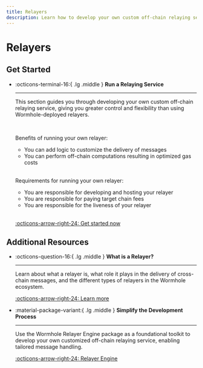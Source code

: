 ```yaml
---
title: Relayers
description: Learn how to develop your own custom off-chain relaying service, giving you greater control and flexibility than using Wormhole-deployed relayers.
---
```


# Relayers

## Get Started

<div class="grid cards" markdown>

-   :octicons-terminal-16:{ .lg .middle } __Run a Relaying Service__

    ---

    This section guides you through developing your own custom off-chain relaying service, giving you greater control and flexibility than using Wormhole-deployed relayers.

    <br>

    Benefits of running your own relayer:

    - You can add logic to customize the delivery of messages
    - You can perform off-chain computations resulting in optimized gas costs

    <br>

    Requirements for running your own relayer:

    - You are responsible for developing and hosting your relayer
    - You are responsible for paying target chain fees
    - You are responsible for the liveness of your relayer

    <br>

    [:octicons-arrow-right-24: Get started now](/infrastructure/spy/run-spy/)

</div>

## Additional Resources

<div class="grid cards" markdown>

-   :octicons-question-16:{ .lg .middle } __What is a Relayer?__

    ---

    Learn about what a relayer is, what role it plays in the delivery of cross-chain messages, and the different types of relayers in the Wormhole ecosystem.

    [:octicons-arrow-right-24: Learn more](/learn/infrastructure/spy)

-   :material-package-variant:{ .lg .middle } __Simplify the Development Process__

    ---

    Use the Wormhole Relayer Engine package as a foundational toolkit to develop your own customized off-chain relaying service, enabling tailored message handling.

    [:octicons-arrow-right-24: Relayer Engine](https://github.com/wormhole-foundation/relayer-engine)

</div>
